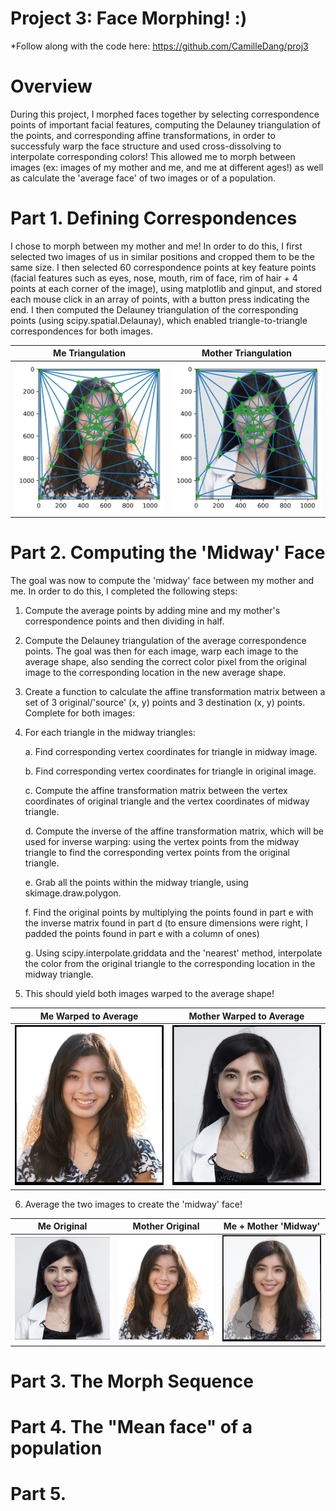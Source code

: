 # Project 3: Face Morphing! :) 

*Follow along with the code here: https://github.com/CamilleDang/proj3

#  Overview

During this project, I morphed faces together by selecting correspondence points of important facial features, computing the Delauney triangulation of the points, and corresponding affine transformations, in order to successfuly warp the face structure and used cross-dissolving to interpolate corresponding colors! This allowed me to morph between images (ex: images of my mother and me, and me at different ages!) as well as calculate the 'average face' of two images or of a population.

#  Part 1. Defining Correspondences

I chose to morph between my mother and me! 
In order to do this, I first selected two images of us in similar positions and cropped them to be the same size. I then selected 60 correspondence points at key feature points (facial features such as eyes, nose, mouth, rim of face, rim of hair + 4 points at each corner of the image), using matplotlib and ginput, and stored each mouse click in an array of points, with a button press indicating the end.
I then computed the Delauney triangulation of the corresponding points (using scipy.spatial.Delaunay), which enabled triangle-to-triangle correspondences for both images.

| Me Triangulation | Mother Triangulation | 
|:-------------------------:|:-------------------------:|
|<img width="300" src="cam_delaunay.png"> |  <img width="300" src="ma_delaunay.png"> |

#  Part 2. Computing the 'Midway' Face

The goal was now to compute the 'midway' face between my mother and me. In order to do this, I completed the following steps:
1. Compute the average points by adding mine and my mother's correspondence points and then dividing in half.
2. Compute the Delauney triangulation of the average correspondence points.
The goal was then for each image, warp each image to the average shape, also sending the correct color pixel from the original image to the corresponding location in the new average shape.
3. Create a function to calculate the affine transformation matrix between a set of 3 original/'source' (x, y) points and 3 destination (x, y) points.
Complete for both images:
4. For each triangle in the midway triangles:
   
   a. Find corresponding vertex coordinates for triangle in midway image.
  
   b. Find corresponding vertex coordinates for triangle in original image.
  
   c. Compute the affine transformation matrix between the vertex coordinates of original triangle and the vertex coordinates of midway triangle.
  
   d. Compute the inverse of the affine transformation matrix, which will be used for inverse warping: using the vertex points from the midway triangle to find the corresponding vertex  points from the original triangle.
  
   e. Grab all the points within the midway triangle, using skimage.draw.polygon.
  
   f. Find the original points by multiplying the points found in part e with the inverse matrix found in part d (to ensure dimensions were right, I padded the points found in part e   with a column of ones)
  
   g. Using scipy.interpolate.griddata and the 'nearest' method, interpolate the color from the original triangle to the corresponding location in the midway triangle.
  
6. This should yield both images warped to the average shape!

| Me Warped to Average | Mother Warped to Average | 
|:-------------------------:|:-------------------------:|
|<img width="300" src="cam_interpolate.png"> |  <img width="300" src="output_image.png"> |

6. Average the two images to create the 'midway' face!

| Me Original | Mother Original | Me + Mother 'Midway' |
|:-------------------------:|:-------------------------:|:-------------------------:|
|<img width="300" src="macrop2.png">  |  <img width="300" src="camcrop.jpg"> | <img width="300" src="morphed_test.png"> |

# Part 3. The Morph Sequence


# Part 4. The "Mean face" of a population

# Part 5. 


